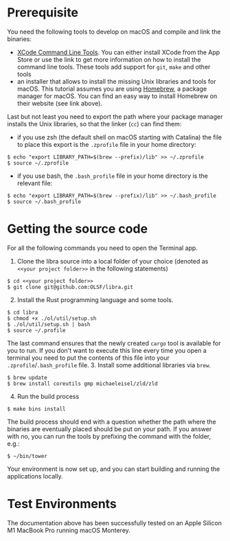 # Prerequisite
You need the following tools to develop on macOS and compile and link the binaries:
* [XCode Command Line Tools](https://developer.apple.com/library/archive/technotes/tn2339/_index.html). You can either install XCode from the App Store or use the link to get more information on how to install the command line tools. These tools add support for `git`, `make` and other tools
* an installer that allows to install the missing Unix libraries and tools for macOS. This tutorial assumes you are using [Homebrew](https://brew.sh/), a package manager for macOS. You can find an easy way to install Homebrew on their website (see link above). 

Last but not least you need to export the path where your package manager installs the Unix libraries, so that the linker (`cc`) can find them:

* if you use zsh (the default shell on macOS starting with Catalina) the file to place this export is the `.zprofile` file in your home directory:
```
$ echo "export LIBRARY_PATH=$(brew --prefix)/lib" >> ~/.zprofile
$ source ~/.zprofile
```
* if you use bash, the `.bash_profile` file in your home directory is the relevant file:
```
$ echo "export LIBRARY_PATH=$(brew --prefix)/lib" >> ~/.bash_profile
$ source ~/.bash_profile
```

# Getting the source code
For all the following commands you need to open the Terminal app.

1. Clone the libra source into a local folder of your choice (denoted as `<<your project folder>>` in the following statements)
```
$ cd <<your project folder>>
$ git clone git@github.com:OLSF/libra.git
```
2. Install the Rust programming language and some tools.
```
$ cd libra
$ chmod +x ./ol/util/setup.sh
$ ./ol/util/setup.sh | bash
$ source ~/.profile
```
The last command ensures that the newly created `cargo` tool is available for you to run. If you don't want to execute this line every time you open a terminal you need to put the contents of this file into your `.zprofile`/`.bash_profile` file.
3. Install some additional libraries via `brew`.
```
$ brew update
$ brew install coreutils gmp michaeleisel/zld/zld
```
4. Run the build process
```
$ make bins install
```
The build process should end with a question whether the path where the binaries are eventually placed should be put on your path. If you answer with no, you can run the tools by prefixing the command with the folder, e.g.:
```
$ ~/bin/tower
```

Your environment is now set up, and you can start building and running the applications locally.

# Test Environments
The documentation above has been successfully tested on an Apple Silicon M1 MacBook Pro running macOS Monterey.
